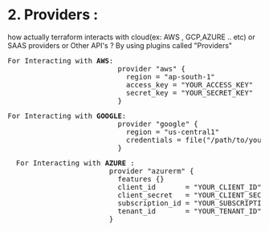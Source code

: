 
<h1> 2. Providers : </h1>
<p> how actually terraform interacts with cloud(ex: AWS , GCP,AZURE .. etc) or SAAS providers or Other API's ? By using plugins called "Providers" </p>
<pre>
For Interacting with <b>AWS</b>:
                          provider "aws" {
                            region = "ap-south-1"
                            access_key = "YOUR_ACCESS_KEY"
                            secret_key = "YOUR_SECRET_KEY"
                          }
</pre>
<pre>
For Interacting with <b>GOOGLE</b>:
                          provider "google" {
                            region = "us-central1"
                            credentials = file("/path/to/your/credentials.json")
                          }
</pre>
<pre>
  For Interacting with <b>AZURE</b> :
                        provider "azurerm" {
                          features {}
                          client_id       = "YOUR_CLIENT_ID"
                          client_secret   = "YOUR_CLIENT_SECRET"
                          subscription_id = "YOUR_SUBSCRIPTION_ID"
                          tenant_id       = "YOUR_TENANT_ID"
                        }
</pre>
